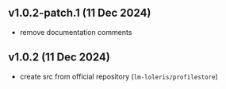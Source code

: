 ## v1.0.2-patch.1 (11 Dec 2024)
- remove documentation comments

## v1.0.2 (11 Dec 2024)
- create src from official repository (`lm-loleris/profilestore`)